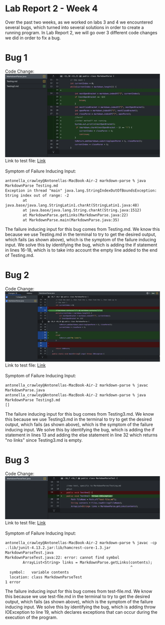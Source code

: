 # Lab Report 2 - Week 4
Over the past two weeks, as we worked on labs 3 and 4 we encountered several bugs, which turned into several solutions in  order to create a running program. In Lab Report 2, we will go over 3 different code changes we did in order to fix a bug.

# Bug 1
Code Change:
![Image](Bug1.png)
Link to test file: [Link](https://antnllac.github.io/cse15l-lab-reports/testing)
<br/><br/>
Symptom of Failure Inducing Input:
```
antonella_crawley@Antonellas-MacBook-Air-2 markdown-parse % java MarkdownParse Testing.md
Exception in thread "main" java.lang.StringIndexOutOfBoundsException: String index out of range: -2
        at java.base/java.lang.StringLatin1.charAt(StringLatin1.java:48)
        at java.base/java.lang.String.charAt(String.java:1512)
        at MarkdownParse.getLinks(MarkdownParse.java:22)
        at MarkdownParse.main(MarkdownParse.java:35)

```
The failure inducing input for this bug comes from Testing.md. We know this because we use Testing.md in the terminal to try to get the desired output, which fails (as shown above), which is the symptom of the failure inducing input. We solve this by identifying the bug, which is adding the if statement in lines 16-18, which is to take into account the empty line added to the end of Testing.md.

# Bug 2
Code Change:
![Image](Bug2.png)
Link to test file: [Link](https://antnllac.github.io/cse15l-lab-reports/Testing3)
<br/><br/>
Symptom of Failure Inducing Input:
```
antonella_crawley@Antonellas-MacBook-Air-2 markdown-parse % javac MarkdownParse.java     
antonella_crawley@Antonellas-MacBook-Air-2 markdown-parse % java MarkdownParse Testing3.md
[]
```
The failure inducing input for this bug comes from Testing3.md. We know this because we use Testing3.md in the terminal to try to get the desired output, which fails (as shown above), which is the symptom of the failure inducing input. We solve this by identifying the bug, which is adding the if statement in lines 13 and adding the else statement in line 32 which returns "no links" since Testing3.md is empty.

# Bug 3
Code Change:
![Image](Bug3.png)
Link to test file: [Link](https://antnllac.github.io/cse15l-lab-reports/test-file)
<br/><br/>
Symptom of Failure Inducing Input:
```
antonella_crawley@Antonellas-MacBook-Air-2 markdown-parse % javac -cp .:lib/junit-4.13.2.jar:lib/hamcrest-core-1.3.jar MarkdownParseTest.java
MarkdownParseTest.java:22: error: cannot find symbol
        ArrayList<String> links = MarkdownParse.getLinks(contents);
                                                         ^
  symbol:   variable contents
  location: class MarkdownParseTest
1 error

```
The failure inducing input for this bug comes from test-file.md. We know this because we use test-file.md in the terminal to try to get the desired output, which fails (as shown above), which is the symptom of the failure inducing input. We solve this by identifying the bug, which is adding throw IOException to line 19, which declares exceptions that can occur during the execution of the program.